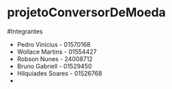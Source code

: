 # projetoConversorDeMoeda

#Integrantes
* Pedro Vinícius - 01570168
* Wollace Martins - 01554427
* Robson Nunes - 24008712
* Bruno Gabriell - 01529450
* Hilquiades Soares - 01526768
* 
